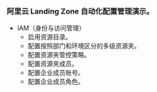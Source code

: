 ### 阿里云 Landing Zone 自动化配置管理演示。
- IAM（身份与访问管理）
  - 启用资源目录。
  - 配置按照部门和环境区分的多级资源夹。
  - 配置资源夹管控策略。
  - 配置资源夹成员。
  - 配置企业成员账号。
  - 配置企业成员角色。